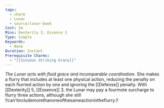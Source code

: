 ```yaml
---
tags:
  - charm
  - Lunar
  - source/lunar-book
Cost: 2m
Mins: Dexterity 3, Essence 1
Type: Simple
Keywords:
  - None
Duration: Instant
Prerequisite Charms:
  - "[[Sinuous Striking Grace]]"
---
```

*The Lunar acts with fluid grace and incomparable coordination.*
She makes a flurry that includes at least one physical action, reducing the penalty on each flurried action by one and ignoring the [[Defense]] penalty. With [[Dexterity]] 5, [[Essence]] 3, the Lunar may pay a fourmote surcharge to flurry three actions, although she still !!can’tincludemorethanoneofthesameactionintheflurry.!!